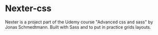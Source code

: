 # Nexter-css
Nexter is a project part of the Udemy course "Advanced css and sass" by Jonas Schmedtmann. Built with Sass and to put in practice grids layouts.
